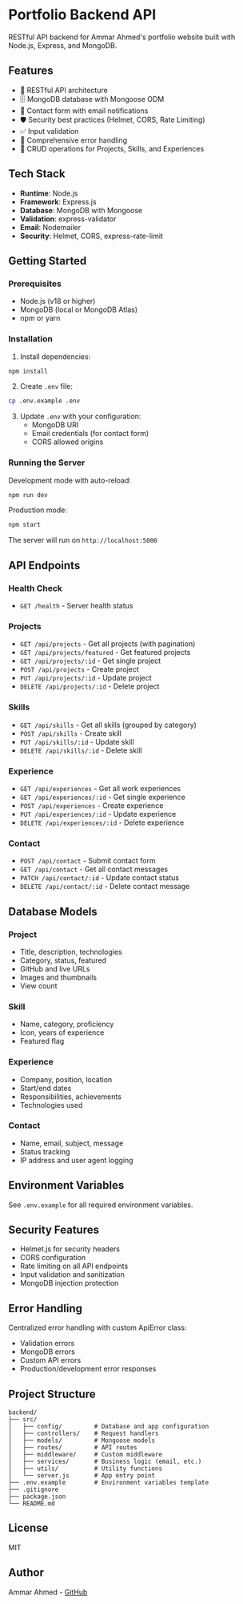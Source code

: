 # Portfolio Backend API

RESTful API backend for Ammar Ahmed's portfolio website built with Node.js, Express, and MongoDB.

## Features

- 🚀 RESTful API architecture
- 🗄️ MongoDB database with Mongoose ODM
- 📧 Contact form with email notifications
- 🛡️ Security best practices (Helmet, CORS, Rate Limiting)
- ✅ Input validation
- 📝 Comprehensive error handling
- 🔄 CRUD operations for Projects, Skills, and Experiences

## Tech Stack

- **Runtime**: Node.js
- **Framework**: Express.js
- **Database**: MongoDB with Mongoose
- **Validation**: express-validator
- **Email**: Nodemailer
- **Security**: Helmet, CORS, express-rate-limit

## Getting Started

### Prerequisites

- Node.js (v18 or higher)
- MongoDB (local or MongoDB Atlas)
- npm or yarn

### Installation

1. Install dependencies:
```bash
npm install
```

2. Create `.env` file:
```bash
cp .env.example .env
```

3. Update `.env` with your configuration:
   - MongoDB URI
   - Email credentials (for contact form)
   - CORS allowed origins

### Running the Server

Development mode with auto-reload:
```bash
npm run dev
```

Production mode:
```bash
npm start
```

The server will run on `http://localhost:5000`

## API Endpoints

### Health Check
- `GET /health` - Server health status

### Projects
- `GET /api/projects` - Get all projects (with pagination)
- `GET /api/projects/featured` - Get featured projects
- `GET /api/projects/:id` - Get single project
- `POST /api/projects` - Create project
- `PUT /api/projects/:id` - Update project
- `DELETE /api/projects/:id` - Delete project

### Skills
- `GET /api/skills` - Get all skills (grouped by category)
- `POST /api/skills` - Create skill
- `PUT /api/skills/:id` - Update skill
- `DELETE /api/skills/:id` - Delete skill

### Experience
- `GET /api/experiences` - Get all work experiences
- `GET /api/experiences/:id` - Get single experience
- `POST /api/experiences` - Create experience
- `PUT /api/experiences/:id` - Update experience
- `DELETE /api/experiences/:id` - Delete experience

### Contact
- `POST /api/contact` - Submit contact form
- `GET /api/contact` - Get all contact messages
- `PATCH /api/contact/:id` - Update contact status
- `DELETE /api/contact/:id` - Delete contact message

## Database Models

### Project
- Title, description, technologies
- Category, status, featured
- GitHub and live URLs
- Images and thumbnails
- View count

### Skill
- Name, category, proficiency
- Icon, years of experience
- Featured flag

### Experience
- Company, position, location
- Start/end dates
- Responsibilities, achievements
- Technologies used

### Contact
- Name, email, subject, message
- Status tracking
- IP address and user agent logging

## Environment Variables

See `.env.example` for all required environment variables.

## Security Features

- Helmet.js for security headers
- CORS configuration
- Rate limiting on all API endpoints
- Input validation and sanitization
- MongoDB injection protection

## Error Handling

Centralized error handling with custom ApiError class:
- Validation errors
- MongoDB errors
- Custom API errors
- Production/development error responses

## Project Structure

```
backend/
├── src/
│   ├── config/         # Database and app configuration
│   ├── controllers/    # Request handlers
│   ├── models/         # Mongoose models
│   ├── routes/         # API routes
│   ├── middleware/     # Custom middleware
│   ├── services/       # Business logic (email, etc.)
│   ├── utils/          # Utility functions
│   └── server.js       # App entry point
├── .env.example        # Environment variables template
├── .gitignore
├── package.json
└── README.md
```

## License

MIT

## Author

Ammar Ahmed - [GitHub](https://github.com/ZERO2ED)

